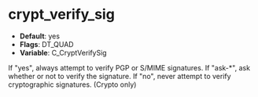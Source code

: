 # crypt_verify_sig

- **Default**: yes
- **Flags**: DT_QUAD
- **Variable**: C_CryptVerifySig

If "yes", always attempt to verify PGP or S/MIME signatures.
If "ask-*", ask whether or not to verify the signature.
If "no", never attempt to verify cryptographic signatures.
(Crypto only)

